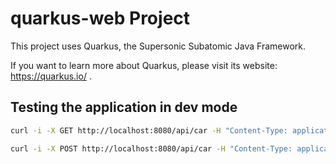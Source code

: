 # quarkus-web Project

This project uses Quarkus, the Supersonic Subatomic Java Framework.

If you want to learn more about Quarkus, please visit its website: https://quarkus.io/ .

## Testing the application in dev mode

```bash
curl -i -X GET http://localhost:8080/api/car -H "Content-Type: application/json"

curl -i -X POST http://localhost:8080/api/car -H "Content-Type: application/json" -d '{"manufacturer":"Volkswagen","model":"SportCombi","name":"Golf","Grey":"white","productionYear":"2020","fuel":"GTE"}'
```
